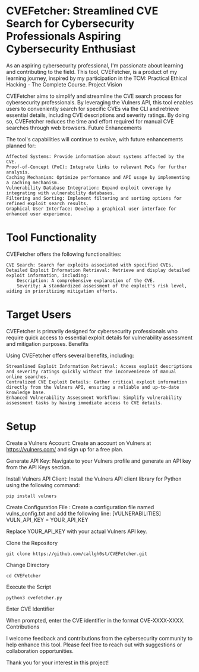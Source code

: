 # CVEFetcher: Streamlined CVE Search for Cybersecurity Professionals Aspiring Cybersecurity Enthusiast

As an aspiring cybersecurity professional, I'm passionate about learning and contributing to the field. This tool, CVEFetcher, is a product of my learning journey, inspired by my participation in the TCM: Practical Ethical Hacking - The Complete Course.
Project Vision

CVEFetcher aims to simplify and streamline the CVE search process for cybersecurity professionals. By leveraging the Vulners API, this tool enables users to conveniently search for specific CVEs via the CLI and retrieve essential details, including CVE descriptions and severity ratings. By doing so, CVEFetcher reduces the time and effort required for manual CVE searches through web browsers.
Future Enhancements

The tool's capabilities will continue to evolve, with future enhancements planned for:

    Affected Systems: Provide information about systems affected by the CVE.
    Proof-of-Concept (PoC): Integrate links to relevant PoCs for further analysis.
    Caching Mechanism: Optimize performance and API usage by implementing a caching mechanism.
    Vulnerability Database Integration: Expand exploit coverage by integrating with vulnerability databases.
    Filtering and Sorting: Implement filtering and sorting options for refined exploit search results.
    Graphical User Interface: Develop a graphical user interface for enhanced user experience.

# Tool Functionality

CVEFetcher offers the following functionalities:

    CVE Search: Search for exploits associated with specified CVEs.
    Detailed Exploit Information Retrieval: Retrieve and display detailed exploit information, including:
        Description: A comprehensive explanation of the CVE.
        Severity: A standardized assessment of the exploit's risk level, aiding in prioritizing mitigation efforts.

# Target Users

CVEFetcher is primarily designed for cybersecurity professionals who require quick access to essential exploit details for vulnerability assessment and mitigation purposes.
Benefits

Using CVEFetcher offers several benefits, including:

    Streamlined Exploit Information Retrieval: Access exploit descriptions and severity ratings quickly without the inconvenience of manual online searches.
    Centralized CVE Exploit Details: Gather critical exploit information directly from the Vulners API, ensuring a reliable and up-to-date knowledge base.
    Enhanced Vulnerability Assessment Workflow: Simplify vulnerability assessment tasks by having immediate access to CVE details.

# Setup

Create a Vulners Account: Create an account on Vulners at https://vulners.com/ and sign up for a free plan.

Generate API Key: Navigate to your Vulners profile and generate an API key from the API Keys section.

Install Vulners API Client: Install the Vulners API client library for Python using the following command:

    pip install vulners

Create Configuration File : Create a configuration file named vulns_config.txt and add the following line:
    [VULNERABILITIES]
    VULN_API_KEY = YOUR_API_KEY

Replace YOUR_API_KEY with your actual Vulners API key. 

Clone the Repository

    git clone https://github.com/callgh0st/CVEFetcher.git

Change Directory
    
    cd CVEFetcher

Execute the Script

    python3 cvefetcher.py

Enter CVE Identifier

When prompted, enter the CVE identifier in the format CVE-XXXX-XXXX.
Contributions

I welcome feedback and contributions from the cybersecurity community to help enhance this tool. Please feel free to reach out with suggestions or collaboration opportunities.

Thank you for your interest in this project!
